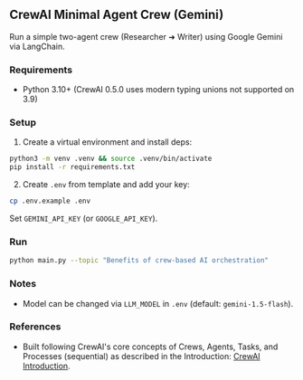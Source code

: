 ## CrewAI Minimal Agent Crew (Gemini)

Run a simple two-agent crew (Researcher ➜ Writer) using Google Gemini via LangChain.

### Requirements
- Python 3.10+ (CrewAI 0.5.0 uses modern typing unions not supported on 3.9)

### Setup
1. Create a virtual environment and install deps:
```bash
python3 -m venv .venv && source .venv/bin/activate
pip install -r requirements.txt
```
2. Create `.env` from template and add your key:
```bash
cp .env.example .env
```
Set `GEMINI_API_KEY` (or `GOOGLE_API_KEY`).

### Run
```bash
python main.py --topic "Benefits of crew-based AI orchestration"
```

### Notes
- Model can be changed via `LLM_MODEL` in `.env` (default: `gemini-1.5-flash`).

### References
- Built following CrewAI's core concepts of Crews, Agents, Tasks, and Processes (sequential) as described in the Introduction: [CrewAI Introduction](https://docs.crewai.com/en/introduction).

